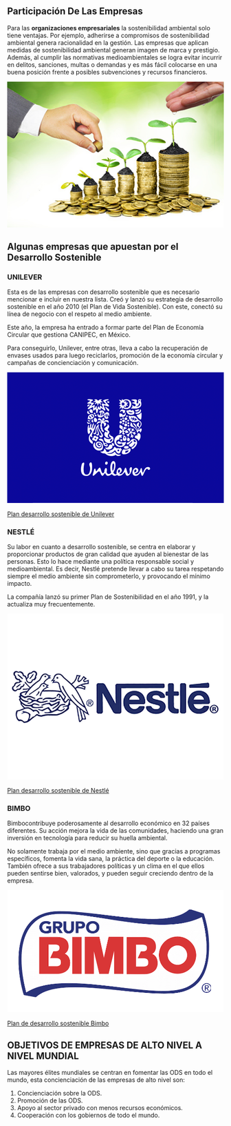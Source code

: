 
## Participación De Las Empresas

Para las **organizaciones empresariales** la sostenibilidad ambiental solo tiene ventajas. Por ejemplo, adherirse a compromisos de sostenibilidad ambiental genera racionalidad en la gestión. Las empresas que aplican medidas de sostenibilidad ambiental generan imagen de marca y prestigio. Además, al cumplir las normativas medioambientales se logra evitar incurrir en delitos, sanciones, multas o demandas y es más fácil colocarse en una buena posición frente a posibles subvenciones y recursos financieros.

![empresas](img/img6.jpg)

## Algunas empresas que apuestan por el Desarrollo Sostenible

### UNILEVER

Esta es de las empresas con desarrollo sostenible que es necesario mencionar e incluir en nuestra lista. Creó y lanzó su estrategia de desarrollo sostenible en el año 2010 (el Plan de Vida Sostenible). Con este, conectó su línea de negocio con el respeto al medio ambiente.

Este año, la empresa ha entrado a formar parte del Plan de Economía Circular que gestiona CANIPEC, en México.

Para conseguirlo, Unilever, entre otras, lleva a cabo la recuperación de envases usados para luego reciclarlos, promoción de la economía circular y campañas de concienciación y comunicación.


![unilever](img/img7.png)

[Plan desarrollo sostenible de Unilever](https://www.unilever-southlatam.com/sustainability/)

### NESTLÉ

Su labor en cuanto a desarrollo sostenible, se centra en elaborar y proporcionar productos de gran calidad que ayuden al bienestar de las personas. Esto lo hace mediante una política responsable social y medioambiental.  Es decir, Nestlé pretende llevar a cabo su tarea respetando siempre el medio ambiente sin comprometerlo, y provocando el mínimo impacto.

La compañía lanzó su primer Plan de Sostenibilidad en el año 1991, y la actualiza muy frecuentemente.

![nestle](img/img8.jpg)

[Plan desarrollo sostenible de Nestlé](https://empresa.nestle.es/sites/g/files/pydnoa431/files/es/libreria-documentos/documents/publicaciones/reporte-desarrollo-sostenible-nestle.pdf)

### BIMBO


Bimbocontribuye poderosamente al desarrollo económico en 32 países diferentes. Su acción mejora la vida de las comunidades, haciendo una gran inversión en tecnología para reducir su huella ambiental.

No solamente trabaja por el medio ambiente, sino que gracias a programas específicos, fomenta la vida sana, la práctica del deporte o la educación. También ofrece a sus trabajadores políticas y un clima en el que ellos pueden sentirse bien, valorados, y pueden seguir creciendo dentro de la empresa.

![bimbo](img/img8.png)

[Plan de desarrollo sostenible Bimbo](https://www.grupobimbo.es/sostenibilidad)


## OBJETIVOS DE EMPRESAS DE ALTO NIVEL A NIVEL MUNDIAL

Las mayores élites mundiales se centran en fomentar las ODS en todo el mundo, esta concienciación de las empresas de alto nivel son:

  1. Concienciación sobre la ODS.
  2. Promoción de las ODS.
  3. Apoyo al sector privado con menos recursos económicos.
  4. Cooperación con los gobiernos de todo el mundo.


